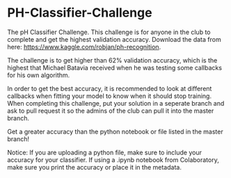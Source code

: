 # PH-Classifier-Challenge
The pH Classifier Challenge. This challenge is for anyone in the club to complete and get the highest validation accuracy. Download the data from here: https://www.kaggle.com/robjan/ph-recognition.

The challenge is to get higher than 62% validation accuracy, which is the highest that Michael Batavia received when he was testing some callbacks for his own algorithm.

In order to get the best accuracy, it is recommended to look at different callbacks when fitting your model to know when it should stop training. When completing this challenge, put your solution in a seperate branch and ask to pull request it so the admins of the club can pull it into the master branch.

Get a greater accuracy than the python notebook or file listed in the master branch!

Notice: If you are uploading a python file, make sure to include your accuracy for your classifier. If using a .ipynb notebook from Colaboratory, make sure you print the accuracy or place it in the metadata.
